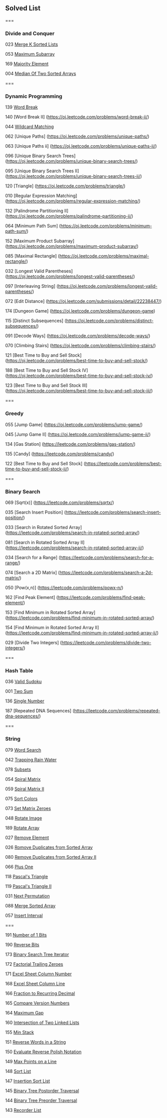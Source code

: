 ## Solved List

===

### Divide and Conquer

023 [Merge K Sorted Lists](https://oj.leetcode.com/problems/merge-k-sorted-lists/)

053 [Maximum Subarray](https://oj.leetcode.com/problems/maximum-subarray/)

169 [Majority Element](https://oj.leetcode.com/problems/majority-element/)

004 [Median Of Two Sorted Arrays](https://oj.leetcode.com/problems/median-of-two-sorted-arrays/)

===

### Dynamic Programming

139 [Word Break](https://oj.leetcode.com/problems/word-break/)

140 [Word Break II] (https://oj.leetcode.com/problems/word-break-ii/)

044 [Wildcard Matching](https://oj.leetcode.com/problems/wildcard-matching/)

062 [Unique Paths] (https://oj.leetcode.com/problems/unique-paths/)

063 [Unique Paths ii] (https://oj.leetcode.com/problems/unique-paths-ii/)

096 [Unique Binary Search Trees] (https://oj.leetcode.com/problems/unique-binary-search-trees/)

095 [Unique Binary Search Trees II] (https://oj.leetcode.com/problems/unique-binary-search-trees-ii/)

120 [Triangle] (https://oj.leetcode.com/problems/triangle/)

010 [Regular Expression Matching] (https://oj.leetcode.com/problems/regular-expression-matching/)

132 [Palindrome Partitioning II] (https://oj.leetcode.com/problems/palindrome-partitioning-ii/)

064 [Minimum Path Sum] (https://oj.leetcode.com/problems/minimum-path-sum/)

152 [Maximum Product Subarray] (https://oj.leetcode.com/problems/maximum-product-subarray/)

085 [Maximal Rectangle] (https://oj.leetcode.com/problems/maximal-rectangle/)

032 [Longest Valid Parentheses] (https://oj.leetcode.com/problems/longest-valid-parentheses/)

097 [Interleaving String] (https://oj.leetcode.com/problems/longest-valid-parentheses/)

072 [Edit Distance] (https://oj.leetcode.com/submissions/detail/22238447/)

174 [Dungeon Game] (https://oj.leetcode.com/problems/dungeon-game)

115 [Distinct Subsequences] (https://oj.leetcode.com/problems/distinct-subsequences/)

091 [Decode Ways] (https://oj.leetcode.com/problems/decode-ways/)

070 [Climbing Stairs] (https://oj.leetcode.com/problems/climbing-stairs/)

121 [Best Time to Buy and Sell Stock] (https://oj.leetcode.com/problems/best-time-to-buy-and-sell-stock/)

188 [Best Time to Buy and Sell Stock IV] (https://oj.leetcode.com/problems/best-time-to-buy-and-sell-stock-iv/)

123 [Best Time to Buy and Sell Stock III] (https://oj.leetcode.com/problems/best-time-to-buy-and-sell-stock-iii/)

===

### Greedy

055 [Jump Game] (https://oj.leetcode.com/problems/jump-game/)

045 [Jump Game II] (https://oj.leetcode.com/problems/jump-game-ii/)

134 [Gas Station] (https://leetcode.com/problems/gas-station/)

135 [Candy] (https://leetcode.com/problems/candy/)

122 [Best Time to Buy and Sell Stock] (https://leetcode.com/problems/best-time-to-buy-and-sell-stock-ii/)

===

### Binary Search

069 [Sqrt(x)] (https://leetcode.com/problems/sqrtx/)

035 [Search Insert Position] (https://leetcode.com/problems/search-insert-position/)

033 [Search in Rotated Sorted Array] (https://leetcode.com/problems/search-in-rotated-sorted-array/)

081 [Search in Rotated Sorted Array II] (https://leetcode.com/problems/search-in-rotated-sorted-array-ii/)

034 [Search for a Range] (https://leetcode.com/problems/search-for-a-range/)

074 [Search a 2D Matrix] (https://leetcode.com/problems/search-a-2d-matrix/)

050 [Pow(x,n)] (https://leetcode.com/problems/powx-n/)

162 [Find Peak Element] (https://leetcode.com/problems/find-peak-element/)

153 [Find Minimum in Rotated Sorted Array] (https://leetcode.com/problems/find-minimum-in-rotated-sorted-array/)

154 [Find Minimum in Rotated Sorted Array II] (https://leetcode.com/problems/find-minimum-in-rotated-sorted-array-ii/)

029 [Divide Two Integers] (https://leetcode.com/problems/divide-two-integers/)

===

### Hash Table

036 [Valid Sudoku](https://leetcode.com/problems/valid-sudoku/)

001 [Two Sum](https://leetcode.com/problems/two-sum/)

136 [Single Number](https://leetcode.com/problems/single-number/)

187 [Repeated DNA Sequences] (https://leetcode.com/problems/repeated-dna-sequences/)

===

### String

079 [Word Search](https://leetcode.com/problems/word-search/)

042 [Trapping Rain Water](https://leetcode.com/problems/trapping-rain-water/)

078 [Subsets](https://leetcode.com/problems/subsets/)

054 [Spiral Matrix](https://leetcode.com/problems/spiral-matrix/)

059 [Spiral Matrix II](https://leetcode.com/problems/spiral-matrix-ii/)

075 [Sort Colors](https://leetcode.com/problems/sort-colors/)

073 [Set Matrix Zeroes](https://leetcode.com/problems/set-matrix-zeroes/)

048 [Rotate Image](https://leetcode.com/problems/rotate-image/)

189 [Rotate Array](https://leetcode.com/problems/rotate-array/)

027 [Remove Element](https://leetcode.com/problems/remove-element/)

026 [Romove Duplicates from Sorted Array](https://leetcode.com/problems/remove-duplicates-from-sorted-array/)

080 [Remove Duplicates from Sorted Array II](https://leetcode.com/problems/remove-duplicates-from-sorted-array-ii/)

066 [Plus One](https://leetcode.com/problems/plus-one/)

118 [Pascal's Triangle](https://leetcode.com/problems/pascals-triangle/)

119 [Pascal's Triangle II](https://leetcode.com/problems/pascals-triangle-ii/)

031 [Next Permutation](https://leetcode.com/problems/next-permutation/)

088 [Merge Sorted Array](https://leetcode.com/problems/merge-sorted-array/)

057 [Insert Interval](https://leetcode.com/problems/insert-interval/)

===

191 [Number of 1 Bits](https://leetcode.com/problems/number-of-1-bits/)

190 [Reverse Bits](https://leetcode.com/problems/reverse-bits/)

173 [Binary Search Tree Iterator](https://leetcode.com/problems/binary-search-tree-iterator/)

172 [Factorial Trailing Zeroes](https://leetcode.com/problems/factorial-trailing-zeroes/)

171 [Excel Sheet Column Number](https://leetcode.com/problems/excel-sheet-column-number/)

168 [Excel Sheet Column Line](https://leetcode.com/problems/excel-sheet-column-title/)

166 [Fraction to Recurring Decimal](https://leetcode.com/problems/fraction-to-recurring-decimal/)

165 [Compare Version Numbers](https://leetcode.com/problems/compare-version-numbers/)

164 [Maximum Gap](https://leetcode.com/problems/maximum-gap/)

160 [Intersection of Two Linked Lists](https://leetcode.com/problems/intersection-of-two-linked-lists/)

155 [Min Stack](https://leetcode.com/problems/min-stack/)

151 [Reverse Words in a String](https://leetcode.com/problems/reverse-words-in-a-string/)

150 [Evaluate Reverse Polish Notation](https://leetcode.com/problems/evaluate-reverse-polish-notation/)

149 [Max Points on a Line](https://leetcode.com/problems/max-points-on-a-line/)

148 [Sort List](https://leetcode.com/problems/sort-list/)

147 [Insertion Sort List](https://leetcode.com/problems/insertion-sort-list/)

145 [Binary Tree Postorder Traversal](https://leetcode.com/problems/binary-tree-postorder-traversal/)

144 [Binary Tree Preorder Traversal](https://leetcode.com/problems/binary-tree-preorder-traversal/)

143 [Recorder List](https://leetcode.com/problems/reorder-list/)
